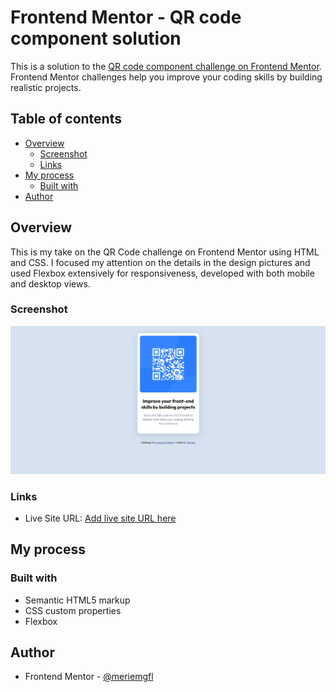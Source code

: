 # Frontend Mentor - QR code component solution

This is a solution to the [QR code component challenge on Frontend Mentor](https://www.frontendmentor.io/challenges/qr-code-component-iux_sIO_H). Frontend Mentor challenges help you improve your coding skills by building realistic projects. 

## Table of contents

- [Overview](#overview)
  - [Screenshot](#screenshot)
  - [Links](#links)
- [My process](#my-process)
  - [Built with](#built-with)
- [Author](#author)


## Overview

This is my take on the QR Code challenge on Frontend Mentor using HTML and CSS. I focused my attention on the details in the design pictures and used Flexbox extensively for responsiveness, developed with both mobile and desktop views.

### Screenshot

![QR Code Component screenshot](./images/qr-code-component-screenshot.png)


### Links

- Live Site URL: [Add live site URL here](https://your-live-site-url.com)

## My process

### Built with

- Semantic HTML5 markup
- CSS custom properties
- Flexbox


## Author

- Frontend Mentor - [@meriemgfl](https://www.frontendmentor.io/profile/meriemgfl)


